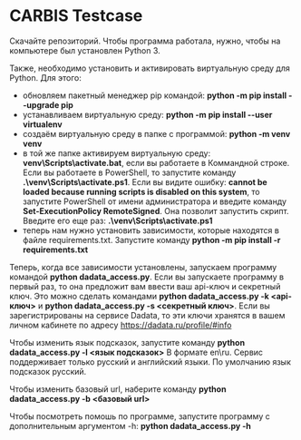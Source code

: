 # CARBIS Testcase
Скачайте репозиторий. 
Чтобы программа работала, нужно, чтобы на компьютере был установлен Python 3.

Также, необходимо установить и активировать виртуальную среду для Python. Для этого:
 - обновляем пакетный менеджер pip командой: **python -m pip install --upgrade pip**
 - устанавливаем виртуальную среду: **python -m pip install --user virtualenv**
 - создаём виртуальную среду в папке с программой: **python -m venv venv**
 - в той же папке активируем виртуальную среду: **venv\Scripts\activate.bat**, если вы работаете в Коммандной строке.
Если вы работаете в PowerShell, то запустите команду **.\venv\Scripts\activate.ps1**. Если вы видите ошибку:
**cannot be loaded because running scripts is disabled on this system**, то запустите PowerShell от имени администратора
и введите команду **Set-ExecutionPolicy RemoteSigned**. Она позволит запустить скрипт. Введите его еще раз: **.\venv\Scripts\activate.ps1**
 - теперь нам нужно установить зависимости, которые находятся в файле requirements.txt. 
Запустите команду **python -m pip install -r requirements.txt**

Теперь, когда все зависимости установлены, запускаем программу командой **python dadata_access.py**.
Если вы запускаете программу в первый раз, то она предложит вам ввести ваш api-ключ и секретный ключ.
Это можно сделать командами **python dadata_access.py -k <api-ключ>** и **python dadata_access.py -s <секретный ключ>**.
Если вы зарегистрированы на сервисе Dadata, то эти ключи хранятся в вашем личном кабинете по адресу https://dadata.ru/profile/#info

Чтобы изменить язык подсказок, запустите команду **python dadata_access.py -l <язык подсказок>** В формате en\ru. Сервис поддерживает только русский и английский языки.
По умолчанию язык подсказок русский.

Чтобы изменить базовый url, наберите команду **python dadata_access.py -b <базовый url>**

Чтобы посмотреть помошь по программе, запустите программу с дополнительным аргументом -h: **python dadata_access.py -h**

